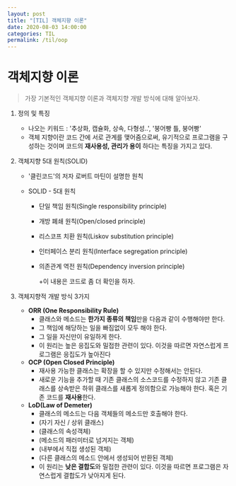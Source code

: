 ```yaml
---
layout: post
title: "[TIL] 객체지향 이론"
date: 2020-08-03 14:00:00
categories: TIL
permalink: /til/oop
---
```


# 객체지향 이론

> 가장 기본적인 객체지향 이론과 객체지향 개발 방식에 대해 알아보자.

1. 정의 및 특징

   - 나오는 키워드 : '추상화, 캡슐화, 상속, 다형성..', '붕어빵 틀, 붕어빵'
   - 객체 지향이란 코드 간에 서로 관계를 맺어줌으로써, 유기적으로 프로그램을 구성하는 것이며 코드의 **재사용성, 관리가 용이** 하다는 특징을 가지고 있다.

2. 객체지향 5대 원칙(SOLID)

   - '클린코드'의 저자 로버트 마틴이 설명한 원칙

   - SOLID - 5대 원칙

     - 단일 책임 원칙(Single responsibility principle) 

     - 개방 폐쇄 원칙(Open/closed principle)

     - 리스코프 치환 원칙(Liskov substitution principle) 

     - 인터페이스 분리 원칙(Interface segregation principle) 

     - 의존관계 역전 원칙(Dependency inversion principle)

       +이 내용은 코드로 좀 더 확인을 하자.

3. 객체지향적 개발 방식 3가지

   - **ORR (One Responsibility Rule)** 
     - 클래스와 메소드는 **한가지 종류의 책임**만을 다음과 같이 수행해야만 한다.
     - 그 책임에 해당하는 일을 빠짐없이 모두 해야 한다.
     - 그 일을 자신만이 유일하게 한다.
     - 이 원리는 높은 응집도와 밀접한 관련이 있다.
       이것을 따르면 자연스럽게 프로그램은 응집도가 높아진다
   - **OCP (Open Closed Principle)**
     - 재사용 가능한 클래스는 확장을 할 수 있지만 수정해서는 안된다.
     - 새로운 기능을 추가할 때 기존 클래스의 소스코드를 수정하지 않고 기존 클래스를 상속받은 하위 클래스를 새롭게 정의함으로 가능해야 한다. 혹은 기존 코드를 **재사용**한다.
   - **LoD(Law of Demeter)**
     - 클래스의 메소드는 다음 객체들의 메소드만 호출해야 한다.
     - (자기 자신 / 상위 클래스)
     - (클래스의 속성객체)
     - (메소드의 패러미터로 넘겨지는 객체)
     - (내부에서 직접 생성된 객체)
     - (다른 클래스의 메소드 안에서 생성되어 반환된 객체)
     - 이 원리는 **낮은 결합도**와 밀접한 관련이 있다.
       이것을 따르면 프로그램은 자연스럽게 결합도가 낮아지게 된다.
